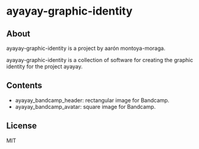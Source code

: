 # ayayay-graphic-identity

## About

ayayay-graphic-identity is a project by aarón montoya-moraga.

ayayay-graphic-identity is a collection of software for creating the graphic identity for the project ayayay.

## Contents

* ayayay_bandcamp_header: rectangular image for Bandcamp.
* ayayay_bandcamp_avatar: square image for Bandcamp.

## License

MIT
